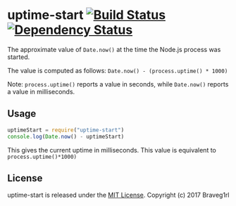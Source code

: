 # uptime-start [![Build Status](https://travis-ci.org/braveg1rl/uptime-start.png?branch=master)](https://travis-ci.org/braveg1rl/uptime-start) [![Dependency Status](https://david-dm.org/braveg1rl/uptime-start.png)](https://david-dm.org/braveg1rl/uptime-start)

The approximate value of `Date.now()` at the time the Node.js process was started.

The value is computed as follows: `Date.now() - (process.uptime() * 1000)`

Note: `process.uptime()` reports a value in seconds, while `Date.now()` reports a value in milliseconds.

## Usage

```javascript
uptimeStart = require("uptime-start")
console.log(Date.now() - uptimeStart)
```

This gives the current uptime in milliseconds. This value is equivalent to `process.uptime()*1000)`

## License

uptime-start is released under the [MIT License](http://opensource.org/licenses/MIT).
Copyright (c) 2017 Braveg1rl
